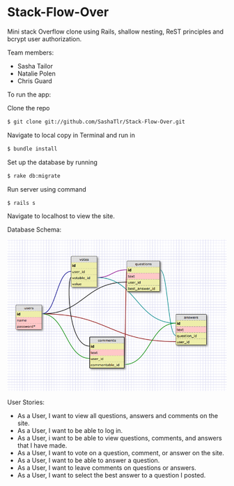 # Stack-Flow-Over

Mini stack Overflow clone using Rails, shallow nesting, ReST principles and bcrypt user authorization. 

Team members:
- Sasha Tailor
- Natalie Polen
- Chris Guard

To run the app:

Clone the repo
```bash 
$ git clone git://github.com/SashaTlr/Stack-Flow-Over.git
```
Navigate to local copy in Terminal and run in 
```bash 
$ bundle install
```
Set up the database by running
```bash 
$ rake db:migrate
```
Run server using command
```bash
$ rails s
```
Navigate to localhost to view the site.

Database Schema:

![schema](schema.png)

User Stories:

- As a User, I want to view all questions, answers and comments on the site.
- As a User, I want to be able to log in.
- As a User, i want to be able to view questions, comments, and answers that I have made.
- As a User, I want to vote on a question, comment, or answer on the site.
- As a User, I want to be able to answer a question.
- As a User, I want to leave comments on questions or answers.
- As a User, I want to select the best answer to a question I posted.


